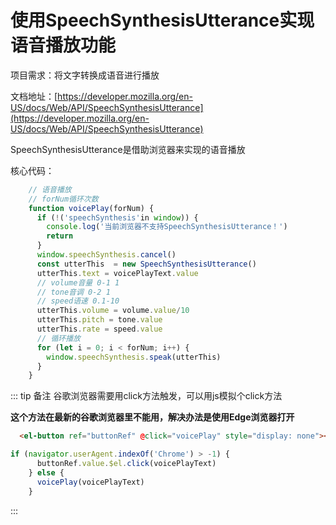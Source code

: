 # 使用SpeechSynthesisUtterance实现语音播放功能

项目需求：将文字转换成语音进行播放

文档地址：[https://developer.mozilla.org/en-US/docs/Web/API/SpeechSynthesisUtterance](https://developer.mozilla.org/en-US/docs/Web/API/SpeechSynthesisUtterance)

SpeechSynthesisUtterance是借助浏览器来实现的语音播放

核心代码：

```js
    // 语音播放
    // forNum循环次数
    function voicePlay(forNum) {
      if (!('speechSynthesis'in window)) {
        console.log('当前浏览器不支持SpeechSynthesisUtterance！')
        return
      }
      window.speechSynthesis.cancel()
      const utterThis  = new SpeechSynthesisUtterance()
      utterThis.text = voicePlayText.value
      // volume音量 0-1 1
      // tone音调 0-2 1
      // speed语速 0.1-10
      utterThis.volume = volume.value/10
      utterThis.pitch = tone.value
      utterThis.rate = speed.value
      // 循环播放
      for (let i = 0; i < forNum; i++) {
        window.speechSynthesis.speak(utterThis)
      }
    }
```

::: tip 备注
谷歌浏览器需要用click方法触发，可以用js模拟个click方法

**这个方法在最新的谷歌浏览器里不能用，解决办法是使用Edge浏览器打开**

```html
  <el-button ref="buttonRef" @click="voicePlay" style="display: none"></el-button>
```

```js
if (navigator.userAgent.indexOf('Chrome') > -1) {
      buttonRef.value.$el.click(voicePlayText)
    } else {
      voicePlay(voicePlayText)
    }
```
:::
